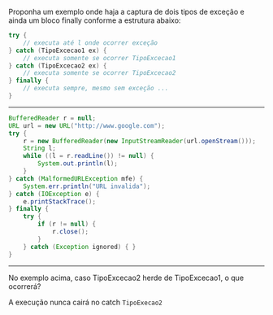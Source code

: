 Proponha um exemplo onde haja a captura de dois tipos de exceção e ainda um
bloco finally conforme a estrutura abaixo:

```java
try {
    // executa até l onde ocorrer exceção
} catch (TipoExcecao1 ex) {
    // executa somente se ocorrer TipoExcecao1
} catch (TipoExcecao2 ex) {
    // executa somente se ocorrer TipoExcecao2
} finally {
    // executa sempre, mesmo sem exceção ...
}
```
---

```java
BufferedReader r = null;
URL url = new URL("http://www.google.com");
try {
    r = new BufferedReader(new InputStreamReader(url.openStream()));
    String l;
    while ((l = r.readLine()) != null) {
        System.out.println(l);
    }
} catch (MalformedURLException mfe) {
    System.err.println("URL invalida");
} catch (IOException e) {
    e.printStackTrace();
} finally {
    try {
        if (r != null) {
            r.close();
        }
    } catch (Exception ignored) { }
}
```

---

No exemplo acima, caso TipoExcecao2 herde de TipoExcecao1, o que ocorrerá?

A execução nunca cairá no catch `TipoExecao2`